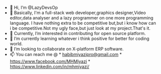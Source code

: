 - 👋 Hi, I’m @LazyDevsOp
- 🌱 Basically, I'm a full-stack web developer,graphics designer,Video editor,data analyser and a lazy programmer on one more programming language.
  I have nothing extra to be competitive but,but i know how can i be competitive.Not my ugly face,but just look at my project.That's it.
- 👀 Currently, I’m interested in contributing for open source platform.
- 🌱 I’m currently learning whatever i think positive for better for coding world.
- 💞️ I’m looking to collaborate on X-platform ERP software.
- 📫 You can reach me @
      * habibmiyazipro@gmail.com
      * https://www.facebook.com/MHMiyazi
      * https://www.linkedin.com/in/mhmiyazi/

<!---
LazyDevsOp/LazyDevsOp is a ✨ special ✨ repository because its `README.md` (this file) appears on your GitHub profile.
You can click the Preview link to take a look at your changes.
--->
